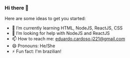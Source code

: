 ### Hi there 👋

Here are some ideas to get you started:

- 🌱 I’m currently learning HTML, NodeJS, ReactJS, CSS
- 🤔 I’m looking for help with NodeJS and ReactJS
- 📫 How to reach me: eduardo.cardoso.j221@gmail.com
- 😄 Pronouns: He/She
- ⚡ Fun fact: I'm brazilian!

